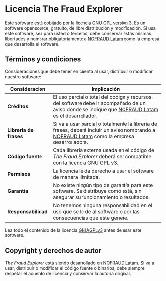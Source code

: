# Licencia The Fraud Explorer

Este software está cobijado por la licencia [GNU GPL versión 3](http://www.gnu.org/licenses/gpl-3.0.html). Es un software opensource, gratuito, de libre distribución y modificación. Si usa este software, sea para usted o terceros, debe conservar estas mismas libertades y nombrar obligatoriamente a [NOFRAUD Latam](https://www.nofraud.la) como la empresa que desarrolla el software.

## Términos y condiciones

Consideraciones que debe tener en cuenta al usar, distribuir o modificar nuestro software:

Consideración | Implicación
------------- | -----------
**Créditos** | El uso parcial o total del codigo y recursos del software debe ir acompañado de un aviso donde se indique que [NOFRAUD Latam](https://www.nofraud.la) es el desarrollador.
**Libreria de frases** | Si va a usar parcial o totalmente la libreria de frases, deberá incluir un aviso nombrando a [NOFRAUD Latam](https://www.nofraud.la) como la empresa desarrolladora.
**Código fuente** | Cada librería externa usada en el código de _The Fraud Explorer_ deberá ser compatible con la licencia GNU GPL v3.
**Permisos** | La licencia le da derecho a usar el software de manera ilimitada.
**Garantía** | No existe ningún tipo de garantía para este software. Se distribuye como está, sin asegurar su funcionamiento o resultados.
**Responsabilidad** | No tenemos ninguna responsabilidad en el uso que se le de al software o por las consecuencias que este genere.

Lea todo el contenido de la licencia [GNU/GPLv3](http://www.gnu.org/licenses/gpl-3.0.html) antes de usar este software.

## Copyright y derechos de autor

_The Fraud Explorer_ está siendo desarrollado en [NOFRAUD Latam](https://www.nofraud.la). Si va a usar, distribuir o modificar el código fuente o binarios, debe siempre respetar el acuerdo de licencia y conservar la autoría original.
